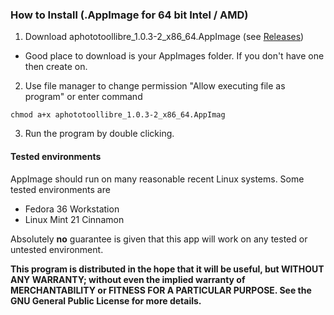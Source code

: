 ### How to Install (.AppImage for 64 bit Intel / AMD)

1. Download aphototoollibre_1.0.3-2_x86_64.AppImage (see [Releases](../../releases))

- Good place to download is your AppImages folder. If you don't have one then create on. 

2. Use file manager to change permission "Allow executing file as program" or enter command 

```
chmod a+x aphototoollibre_1.0.3-2_x86_64.AppImag
```
3. Run the program by double clicking.

#### Tested environments

AppImage should run on many reasonable recent Linux systems. Some tested environments are

- Fedora 36 Workstation
- Linux Mint 21 Cinnamon


Absolutely **no** guarantee is given that this app will work on any tested or untested environment.

**This program is distributed in the hope that it will be useful, but WITHOUT ANY WARRANTY; without even the implied warranty of
MERCHANTABILITY or FITNESS FOR A PARTICULAR PURPOSE. See the GNU General Public License for more details.**
